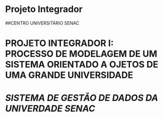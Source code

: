 # Projeto Integrador


##CENTRO UNIVERSITÁRIO SENAC

<h1>PROJETO INTEGRADOR I: PROCESSO DE MODELAGEM DE UM SISTEMA ORIENTADO A OJETOS DE UMA GRANDE UNIVERSIDADE</h1>
<h1><em><strong> SISTEMA DE GESTÃO DE DADOS DA UNIVERDADE SENAC</strong></em></h1>


